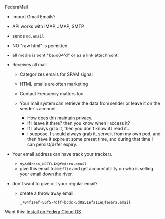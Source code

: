 FederaMail

- Import Gmail Emails?
- API works with IMAP, JMAP, SMTP
- sends `md.email`
- NO "raw html" is permitted.
- all media is sent "base64'd" or as a link attachment.
- Receives all mail

  - Categorizes emails for SPAM signal
  - HTML emails are often marketing
  - Contact Frequency matters too

  - Your mail system can retrieve the data from sender or leave it on the sender's account

    - How does this maintain privacy.
    - If I leave it there? then you know when I access it?
    - If I always grab it, then you don't know if I read it...
    - I suppose, I should always grab it, serve it from my own pod, and then have it expire at some preset time, and during that time I can persist/defer expiry.

- Your email address can have track your trackers.

  - `myAddress_NETFLIX@federa.email`
  - give this email to `Netflix` and get accountability on who is selling your email down the river.

- don't want to give out your regular email?

  - create a throw away email.

    `_704f1aef-56f5-4dff-bcdc-5d0a51efa11e@federa.email`

Want this: [Install on Federa Cloud OS](http://federali.es)

